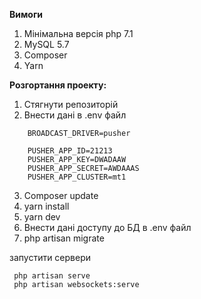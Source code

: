 
**Вимоги**

1. Мінімальна версія php 7.1
2. MySQL 5.7
3. Composer
4. Yarn

**Розгортання проекту:**

1. Стягнути репозиторій
2. Внести дані в .env файл
```
    BROADCAST_DRIVER=pusher
    
    PUSHER_APP_ID=21213
    PUSHER_APP_KEY=DWADAAW
    PUSHER_APP_SECRET=AWDAAAS
    PUSHER_APP_CLUSTER=mt1
 ```
3. Composer update
4. yarn install 
5. yarn dev
6. Внести дані доступу до БД в .env файл 
7. php artisan migrate
  
запустити сервери

```
 php artisan serve
 php artisan websockets:serve
```
